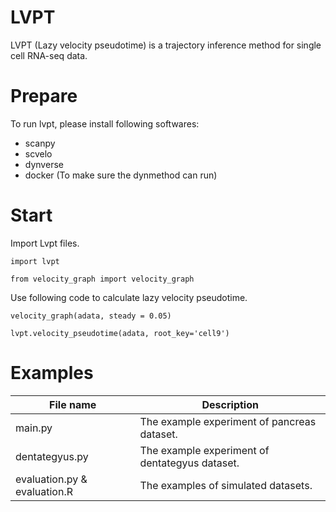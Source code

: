 # LVPT
LVPT (Lazy velocity pseudotime) is a trajectory inference method for single cell RNA-seq data.

# Prepare
To run lvpt, please install following softwares:

* scanpy
* scvelo
* dynverse
* docker (To make sure the dynmethod can run)

# Start
Import Lvpt files.

```import lvpt```

```from velocity_graph import velocity_graph```

Use following code to calculate lazy velocity pseudotime.

```velocity_graph(adata, steady = 0.05)```

```lvpt.velocity_pseudotime(adata, root_key='cell9')```

# Examples
File name | Description
--------- | -----------
main.py   | The example experiment of pancreas dataset.
dentategyus.py | The example experiment of dentategyus dataset.
evaluation.py & evaluation.R | The examples of simulated datasets.
